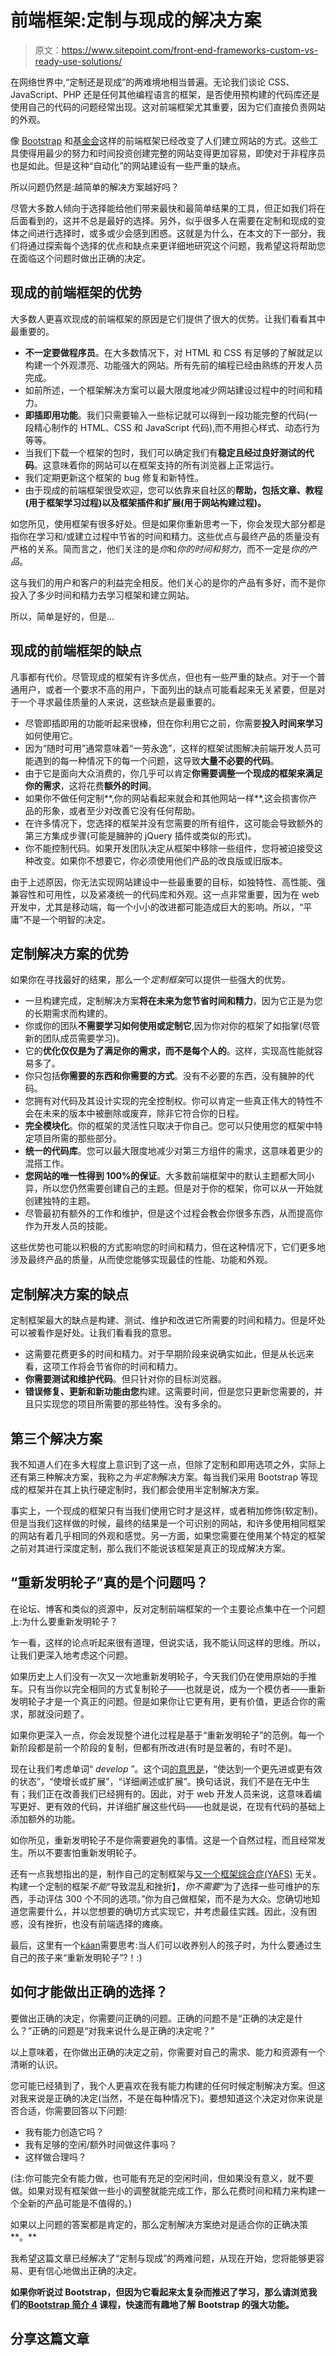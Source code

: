 # 前端框架:定制与现成的解决方案

> 原文：<https://www.sitepoint.com/front-end-frameworks-custom-vs-ready-use-solutions/>

在网络世界中,“定制还是现成”的两难境地相当普遍。无论我们谈论 CSS、JavaScript、PHP 还是任何其他编程语言的框架，是否使用预构建的代码库还是使用自己的代码的问题经常出现。这对前端框架尤其重要，因为它们直接负责网站的外观。

像 [Bootstrap](http://getbootstrap.com/) 和[基金会](http://foundation.zurb.com/)这样的前端框架已经改变了人们建立网站的方式。这些工具使得用最少的努力和时间投资创建完整的网站变得更加容易，即使对于非程序员也是如此。但是这种“自动化”的网站建设有一些严重的缺点。

所以问题仍然是:越简单的解决方案越好吗？

尽管大多数人倾向于选择能给他们带来最快和最简单结果的工具，但正如我们将在后面看到的，这并不总是最好的选择。另外，似乎很多人在需要在定制和现成的变体之间进行选择时，或多或少会感到困惑。这就是为什么，在本文的下一部分，我们将通过探索每个选择的优点和缺点来更详细地研究这个问题，我希望这将帮助您在面临这个问题时做出正确的决定。

## 现成的前端框架的优势

大多数人更喜欢现成的前端框架的原因是它们提供了很大的优势。让我们看看其中最重要的。

*   **不一定要做程序员**。在大多数情况下，对 HTML 和 CSS 有足够的了解就足以构建一个外观漂亮、功能强大的网站。所有先前的编程已经由熟练的开发人员完成。
*   如前所述，一个框架解决方案可以最大限度地减少网站建设过程中的时间和精力。
*   **即插即用功能**。我们只需要输入一些标记就可以得到一段功能完整的代码(一段精心制作的 HTML、CSS 和 JavaScript 代码),而不用担心样式、动态行为等等。
*   当我们下载一个框架的包时，我们可以确定我们有**稳定且经过良好测试的代码**。这意味着你的网站可以在框架支持的所有浏览器上正常运行。
*   我们定期更新这个框架的 bug 修复和新特性。
*   由于现成的前端框架很受欢迎，您可以依靠来自社区的**帮助，包括文章、教程(用于框架学习过程)以及框架插件和扩展(用于网站构建过程)。**

如您所见，使用框架有很多好处。但是如果你重新思考一下，你会发现大部分都是指你在学习和/或建立过程中节省的时间和精力。这些优点与最终产品的质量没有严格的关系。简而言之，他们关注的是*你*和*你的时间和努力*，而不一定是*你的产品*。

这与我们的用户和客户的利益完全相反。他们关心的是你的产品有多好，而不是你投入了多少时间和精力去学习框架和建立网站。

所以，简单是好的，但是…

## 现成的前端框架的缺点

凡事都有代价。尽管现成的框架有许多优点，但也有一些严重的缺点。对于一个普通用户，或者一个要求不高的用户，下面列出的缺点可能看起来无关紧要，但是对于一个寻求最佳质量的人来说，这些缺点是最重要的。

*   尽管即插即用的功能听起来很棒，但在你利用它之前，你需要**投入时间来学习**如何使用它。
*   因为“随时可用”通常意味着“一劳永逸”，这样的框架试图解决前端开发人员可能遇到的每一种情况下的每一个问题，这导致**大量不必要的代码**。
*   由于它是面向大众消费的，你几乎可以肯定**你需要调整一个现成的框架来满足你的需求**，这将花费**额外的时间**。
*   如果你不做任何定制**,你的网站看起来就会和其他网站一样**,这会损害你产品的形象，或者至少对改善它没有任何帮助。
*   在许多情况下，您选择的框架并没有您需要的所有组件，这可能会导致额外的第三方集成步骤(可能是臃肿的 jQuery 插件或类似的形式)。
*   你不能控制代码。如果开发团队决定从框架中移除一些组件，您将被迫接受这种改变。如果你不想要它，你必须使用他们产品的改良版或旧版本。

由于上述原因，你无法实现网站建设中一些最重要的目标，如独特性、高性能、强兼容性和可用性，以及紧凑统一的代码库和外观。这一点非常重要，因为在 web 开发中，尤其是移动端，每一个小小的改进都可能造成巨大的影响。所以，“平庸”不是一个明智的决定。

## 定制解决方案的优势

如果你在寻找最好的结果，那么一个*定制框架*可以提供一些强大的优势。

*   一旦构建完成，定制解决方案**将在未来为您节省时间和精力**，因为它正是为您的长期需求而构建的。
*   你或你的团队**不需要学习如何使用或定制它**,因为你对你的框架了如指掌(尽管新的团队成员需要学习)。
*   它的**优化仅仅是为了满足你的需求，而不是每个人的**。这样，实现高性能就容易多了。
*   你只包括**你需要的东西和你需要的方式**。没有不必要的东西，没有臃肿的代码。
*   您拥有对代码及其设计实现的完全控制权。你可以肯定一些真正伟大的特性不会在未来的版本中被删除或废弃，除非它符合你的日程。
*   **完全模块化**。你的框架的灵活性只取决于你自己。您可以只使用您的框架中特定项目所需的那些部分。
*   **统一的代码库**。您可以最大限度地减少对第三方组件的需求，这意味着更少的混搭工作。
*   **您网站的唯一性得到 100%的保证**。大多数前端框架中的默认主题都大同小异，所以您仍然需要创建自己的主题。但是对于你的框架，你可以从一开始就创建独特的主题。
*   尽管最初有额外的工作和维护，但是这个过程会教会你很多东西，从而提高你作为开发人员的技能。

这些优势也可能以积极的方式影响您的时间和精力，但在这种情况下，它们更多地涉及最终产品的质量，从而使您能够实现最佳的性能、功能和外观。

## 定制解决方案的缺点

定制框架最大的缺点是构建、测试、维护和改进它所需要的时间和精力。但是坏处可以被看作是好处。让我们看看我的意思。

*   这需要花费更多的时间和精力。对于早期阶段来说确实如此，但是从长远来看，这项工作将会节省你的时间和精力。
*   **你需要测试和维护代码**。但只针对你的目标浏览器。
*   **错误修复、更新和新功能由您**构建。这需要时间，但是您只更新您需要的，并且只实现您的项目所需要的那些特性。没有多余的。

## 第三个解决方案

我不知道人们在多大程度上意识到了这一点，但除了定制和即用选项之外，实际上还有第三种解决方案，我称之为*半定制*解决方案。每当我们采用 Bootstrap 等现成的框架并在其上执行硬定制时，我们都会使用半定制解决方案。

事实上，一个现成的框架只有当我们使用它时才是这样，或者稍加修饰(软定制)。但是当我们这样做的时候，最终的结果是一个可识别的网站，和许多使用相同框架的网站有着几乎相同的外观和感觉。另一方面，如果您需要在使用某个特定的框架之前对其进行深度定制，那么我们不能说该框架是真正的现成解决方案。

## “重新发明轮子”真的是个问题吗？

在论坛、博客和类似的资源中，反对定制前端框架的一个主要论点集中在一个问题上:为什么要重新发明轮子？

乍一看，这样的论点听起来很有道理，但说实话，我不能认同这样的思维。所以，让我们更深入地考虑这个问题。

如果历史上人们没有一次又一次地重新发明轮子，今天我们仍在使用原始的手推车。只有当你以完全相同的方式复制轮子——也就是说，成为一个模仿者——重新发明轮子才是一个真正的问题。但是如果你让它更有用，更有价值，更适合你的需求，那就没问题了。

如果你更深入一点，你会发现整个进化过程是基于“重新发明轮子”的范例。每一个新阶段都是前一个阶段的复制，但都有所改进(有时是显著的，有时不是)。

现在让我们考虑单词“ *develop* ”。这个词[的意思是](http://dictionary.reference.com/browse/develop?s=t)，“使达到一个更先进或更有效的状态”，“使增长或扩展”，“详细阐述或扩展”。换句话说，我们不是在无中生有；我们正在改善我们已经拥有的。因此，对于 web 开发人员来说，这意味着编写更好、更有效的代码，并详细扩展这些代码——也就是说，在现有代码的基础上添加额外的功能。

如你所见，重新发明轮子不是你需要避免的事情。这是一个自然过程，而且经常发生。所以不要害怕重新发明轮子。

还有一点我想指出的是，制作自己的定制框架与[又一个框架综合症(YAFS)](http://blog.tastejs.com/yet-another-framework-syndrome-yafs) 无关。构建一个定制的框架*不能*“导致混乱和挫折】，*你不需要*“为了选择一些可维护的东西，手动评估 300 个不同的选项。”你为自己做框架，而不是为大众。您确切地知道您需要什么，并以您想要的确切方式实现它，并考虑最佳实践。因此，没有困惑，没有挫折，也没有前端选择的瘫痪。

最后，这里有一个[káan](http://en.wikipedia.org/wiki/Koan)需要思考:当人们可以收养别人的孩子时，为什么要通过生自己的孩子来“重新发明轮子”?！:)

## 如何才能做出正确的选择？

要做出正确的决定，你需要问正确的问题。正确的问题不是“正确的决定是什么？”正确的问题是“对我来说什么是正确的决定呢？”

以上意味着，在你做出正确的决定之前，你需要对自己的需求、能力和资源有一个清晰的认识。

您可能已经猜到了，我个人更喜欢在我有能力构建的任何时候定制解决方案。但这对我来说是正确的决定(当然，不是在每种情况下)。要想知道这个决定对你来说是否合适，你需要回答以下问题:

*   我有能力创造它吗？
*   我有足够的空闲/额外时间做这件事吗？
*   这样做合理吗？

(注:你可能完全有能力做，也可能有充足的空闲时间，但如果没有意义，就不要做。如果对现有框架做一些小的调整就能完成工作，那么花费时间和精力来构建一个全新的产品可能是不值得的。)

如果以上问题的答案都是肯定的，那么定制解决方案绝对是适合你的正确决策**。**

我希望这篇文章已经解决了“定制与现成”的两难问题，从现在开始，您将能够更容易、更有信心地做出正确的决定。

**如果你听说过 Bootstrap，但因为它看起来太复杂而推迟了学习，那么请浏览我们的[Bootstrap 简介 4](https://www.sitepoint.com/premium/courses/introduction-to-bootstrap-4-2984) 课程，快速而有趣地了解 Bootstrap 的强大功能。**

## 分享这篇文章